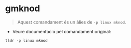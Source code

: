 # gmknod

> Aquest comandament és un àlies de `-p linux mknod`.

- Veure documentació pel comandament original:

`tldr -p linux mknod`
